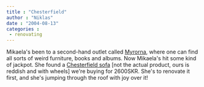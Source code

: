 ```yaml
---
title : "Chesterfield"
author : "Niklas"
date : "2004-08-13"
categories : 
 - renovating
---
```


Mikaela's been to a second-hand outlet called [Myrorna](http://www.myrorna.se), where one can find all sorts of weird furniture, books and albums. Now Mikaela's hit some kind of jackpot. She found a [Chesterfield sofa](http://www.brightsofnettlebed.com/chesterfield.gif) \[not the actual product, ours is reddish and with wheels\] we're buying for 2600SKR. She's to renovate it first, and she's jumping through the roof with joy over it!
